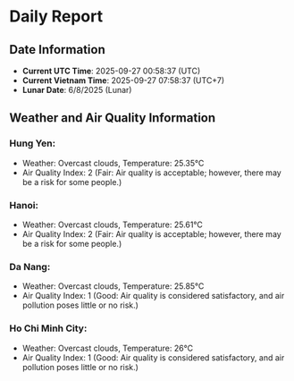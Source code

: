 # Daily Report
## Date Information
- **Current UTC Time**: 2025-09-27 00:58:37 (UTC)
- **Current Vietnam Time**: 2025-09-27 07:58:37 (UTC+7)
- **Lunar Date**: 6/8/2025 (Lunar)

## Weather and Air Quality Information

### Hung Yen:
- Weather: Overcast clouds, Temperature: 25.35°C
- Air Quality Index: 2 (Fair: Air quality is acceptable; however, there may be a risk for some people.)

### Hanoi:
- Weather: Overcast clouds, Temperature: 25.61°C
- Air Quality Index: 2 (Fair: Air quality is acceptable; however, there may be a risk for some people.)

### Da Nang:
- Weather: Overcast clouds, Temperature: 25.85°C
- Air Quality Index: 1 (Good: Air quality is considered satisfactory, and air pollution poses little or no risk.)

### Ho Chi Minh City:
- Weather: Overcast clouds, Temperature: 26°C
- Air Quality Index: 1 (Good: Air quality is considered satisfactory, and air pollution poses little or no risk.)
